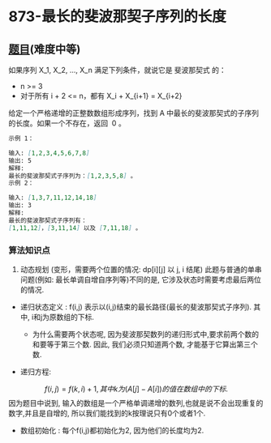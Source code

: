 # 873-最长的斐波那契子序列的长度

## [题目](https://leetcode-cn.com/problems/length-of-longest-fibonacci-subsequence/)(难度中等)

如果序列 X_1, X_2, ..., X_n 满足下列条件，就说它是 斐波那契式 的：

- n >= 3
- 对于所有 i + 2 <= n，都有 X_i + X_{i+1} = X_{i+2}

给定一个严格递增的正整数数组形成序列，找到 A 中最长的斐波那契式的子序列的长度。如果一个不存在，返回  0 。

~~~markdown
示例 1：

输入: [1,2,3,4,5,6,7,8]
输出: 5
解释:
最长的斐波那契式子序列为：[1,2,3,5,8] 。
示例 2：

输入: [1,3,7,11,12,14,18]
输出: 3
解释:
最长的斐波那契式子序列有：
[1,11,12]，[3,11,14] 以及 [7,11,18] 。
~~~

### 算法知识点
1. 动态规划 (变形，需要两个位置的情况: dp[i][j] 以 j, i 结尾)
此题与普通的单串问题(例如: 最长单调自增自序列等)不同的是, 它涉及状态时需要考虑最后两位的情况.

- 递归状态定义 : f(i,j) 表示以(i,j)结束的最长路径(最长的斐波那契式子序列). 其中, i和j为原数组的下标. 
    - 为什么需要两个状态呢, 因为斐波那契数列的递归形式中,要求前两个数的和要等于第三个数. 因此, 我们必须只知道两个数, 才能基于它算出第三个数.

- 递归方程:

$$
f(i,j) = f(k,i) + 1 , 其中k为(A[j]-A[i])的值在数组中的下标.
$$
因为题目中说到, 输入的数组是一个严格单调递增的数列,也就是说不会出现重复的数字,并且是自增的, 所以我们能找到的k按理说只有0个或者1个.

- 数组初始化 : 每个f(i,j)都初始化为2, 因为他们的长度均为2.